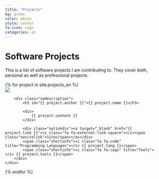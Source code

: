 ```yaml
---
title: "Projects"
bg: green
color: white
style: center
fa-icon: cogs
categories: en
---
```


# Software Projects
This is a list of software projects I am contributing to. They cover both, personal as well
as professional projects.

<div>
{% for project in site.projects_en %}
	<div class="softwarelist">
		<div class="swlogoBox">
			<a target="_blank" href="{{ project.link }}">
				<img class="swlogo" src="{{ project.logo }}" />
			</a>
		</div>

		<div class="swdescription">
			<h3 id="{{ project.anchor }}">{{ project.name }}</h3>

			<div>
				{{ project.content }}
			</div>
			
			<div class="swlinkdiv"><a target="_blank" href="{{ project.link }}"><i class="fa fa-external-link-square"></i><span class="swsitelink">Site</span></a></div>
			<span class="shortinfo"><i class="fa fa-code" title="Programming Languages"></i> {{ project.lang }}</span> 
			<span class="shortinfo"><i class="fa fa-cogs" title="Tools"></i> {{ project.tools }}</span>
		</div>
	</div>
{% endfor %}
</div>
